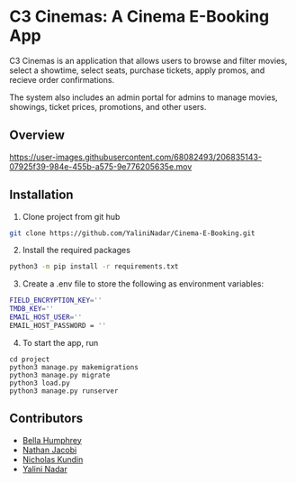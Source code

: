 # C3 Cinemas: A Cinema E-Booking App

C3 Cinemas is an application that allows users to browse and filter movies, select a showtime, select seats, purchase tickets, apply promos, and recieve order confirmations.

The system also includes an admin portal for admins to manage movies, showings, ticket prices, promotions, and other users.

## Overview


https://user-images.githubusercontent.com/68082493/206835143-07925f39-984e-455b-a575-9e776205635e.mov



## Installation
1. Clone project from git hub
```bash
git clone https://github.com/YaliniNadar/Cinema-E-Booking.git
```
2. Install the required packages
```bash
python3 -m pip install -r requirements.txt
```
3. Create a .env file to store the following as environment variables:
```bash
FIELD_ENCRYPTION_KEY=''
TMDB_KEY=''
EMAIL_HOST_USER=''
EMAIL_HOST_PASSWORD = ''
```

4. To start the app, run
```
cd project
python3 manage.py makemigrations
python3 manage.py migrate
python3 load.py
python3 manage.py runserver
```

## Contributors
- [Bella Humphrey](https://github.com/idhumphrey)
- [Nathan Jacobi](https://github.com/njj67229)
- [Nicholas Kundin](https://github.com/nickundin)
- [Yalini Nadar](https://github.com/YaliniNadar)
